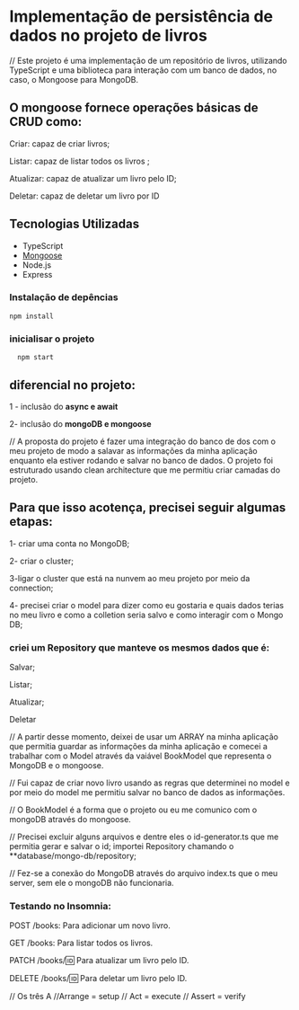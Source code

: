 # Implementação de persistência de dados no projeto de livros

// Este projeto é uma implementação de um repositório de livros, utilizando TypeScript 
e uma biblioteca para interação com um banco de dados,  no caso, o Mongoose para MongoDB. 



## O mongoose fornece operações básicas de CRUD como:

Criar: capaz de criar livros;

Listar: capaz de listar todos os livros ;

Atualizar: capaz de atualizar um livro pelo ID;

Deletar: capaz de deletar um livro por ID


## Tecnologias Utilizadas

- TypeScript
- [Mongoose](https://mongoosejs.com/) 
- Node.js
- Express 

### Instalação de depências
  
  ```
  npm install
  
  ```

### inicialisar o projeto

```
  npm start
```

## diferencial no projeto:
1 - inclusão do **async e await**

2- inclusão do  **mongoDB e mongoose**


// A proposta do projeto é fazer uma integração do banco de dos com o meu projeto de modo a salavar as informações da minha aplicação enquanto ela estiver rodando e salvar no banco de dados. O projeto foi estruturado usando clean architecture que me permitiu criar camadas do projeto.

## Para que isso acotença, precisei seguir algumas etapas: 

1- criar uma conta no MongoDB;

2- criar o cluster;

3-ligar o cluster que está na nunvem ao meu projeto por meio da connection;

4- precisei criar o model para dizer como eu gostaria e quais dados terias no meu livro e como a colletion seria salvo e como interagir com o Mongo DB;

### criei um Repository que manteve os mesmos dados que é:

Salvar;

Listar;

Atualizar;

Deletar

// A partir desse momento, deixei de usar um ARRAY na minha aplicação que permitia guardar as informações da minha aplicação e comecei a trabalhar com o Model através da vaiável BookModel que representa o MongoDB e o mongoose.

// Fui capaz de criar novo livro usando as regras que determinei no model e por meio do model me permitiu salvar no banco de dados as informações.

// O BookModel é a forma que o projeto ou eu me comunico com o mongoDB através do mongoose.

// Precisei excluir alguns arquivos e dentre eles o id-generator.ts que me permitia gerar e salvar o id;
importei Repository chamando o **database/mongo-db/repository;

// Fez-se a conexão do MongoDB através do arquivo index.ts que o meu server, sem ele o mongoDB não funcionaria.


### Testando no Insomnia: 

POST /books: Para adicionar um novo livro.

GET /books: Para listar todos os livros.

PATCH /books/:id: Para atualizar um livro pelo ID.

DELETE /books/:id: Para deletar um livro pelo ID.

// Os três  A
//Arrange = setup
// Act = execute
// Assert = verify